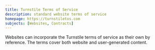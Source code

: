 ```yaml
---
title: Turnstile Terms of Service
description: standard website terms of service
homepage: https://turnstiletos.com
subjects: [Websites, Contracts]
---
```


Websites can incorporate the Turnstile terms of service as their own by reference.  The terms cover both website and user-generated content.
